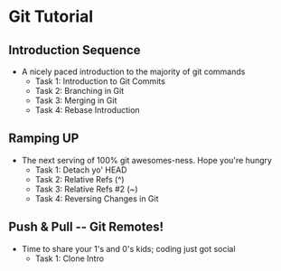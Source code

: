 # Git Tutorial

## Introduction Sequence
- A nicely paced introduction to the majority of git commands
  - Task 1: Introduction to Git Commits
  - Task 2: Branching in Git
  - Task 3: Merging in Git
  - Task 4: Rebase Introduction

## Ramping UP
- The next serving of 100% git awesomes-ness. Hope you're hungry 
  - Task 1: Detach yo' HEAD
  - Task 2: Relative Refs (^)
  - Task 3: Relative Refs #2 (~)
  - Task 4: Reversing Changes in Git

## Push & Pull -- Git Remotes! 
- Time to share your 1's and 0's kids; coding just got social 
  - Task 1: Clone Intro
